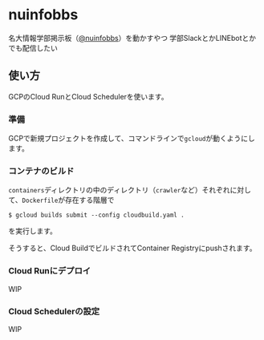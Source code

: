 # nuinfobbs

名大情報学部掲示板（[@nuinfobbs](https://twitter.com/nuinfobbs)）を動かすやつ
学部SlackとかLINEbotとかでも配信したい

## 使い方

GCPのCloud RunとCloud Schedulerを使います。

### 準備

GCPで新規プロジェクトを作成して、コマンドラインで`gcloud`が動くようにします。

### コンテナのビルド

`containers`ディレクトリの中のディレクトリ（`crawler`など）それぞれに対して、`Dockerfile`が存在する階層で

`$ gcloud builds submit --config cloudbuild.yaml .`

を実行します。

そうすると、Cloud BuildでビルドされてContainer Registryにpushされます。

### Cloud Runにデプロイ

WIP

### Cloud Schedulerの設定

WIP
